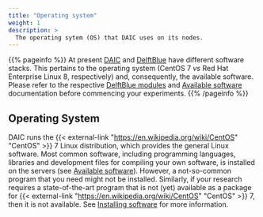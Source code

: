 ```yaml
---
title: "Operating system"
weight: 1
description: >
  The operating sytem (OS) that DAIC uses on its nodes.
---
```


{{% pageinfo %}}
At present [DAIC](https://daic.pages.ewi.tudelft.nl/docs/) and [DelftBlue](https://doc.dhpc.tudelft.nl/delftblue) have different software stacks. This pertains to the operating system (CentOS 7 _vs_ Red Hat Enterprise Linux 8, respectively) and, consequently, the available software. Please refer to the respective [DelftBlue modules](https://doc.dhpc.tudelft.nl/delftblue/DHPC-modules/) and [Available software](/docs/manual/software/available-software) documentation before commencing your experiments.
{{% /pageinfo %}}


## Operating System

DAIC runs the {{< external-link "https://en.wikipedia.org/wiki/CentOS" "CentOS" >}} 7 Linux distribution, which provides the general Linux software. Most common software, including programming languages, libraries and development files for compiling your own software, is installed on the servers (see [Available software](../../../manual/software/available-software)). However, a not-so-common program that you need might not be installed. Similarly, if your research requires a state-of-the-art program that is not (yet) available as a package for {{< external-link "https://en.wikipedia.org/wiki/CentOS" "CentOS" >}} 7, then it is not available. See [Installing software](../../../manual/software/installing-software/) for more information. 
